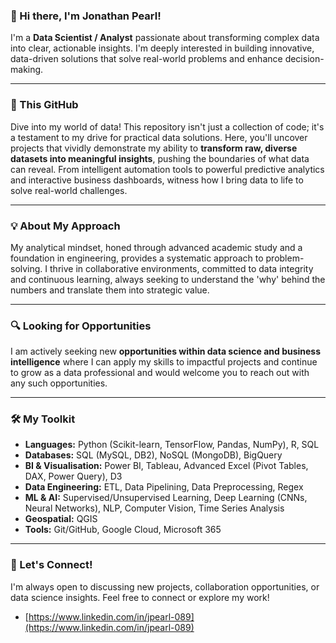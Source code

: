 ### 👋 Hi there, I'm Jonathan Pearl!

I'm a **Data Scientist / Analyst** passionate about transforming complex data into clear, actionable insights. I'm deeply interested in building innovative, data-driven solutions that solve real-world problems and enhance decision-making.

---

### 🚀 This GitHub

Dive into my world of data! This repository isn't just a collection of code; it's a testament to my drive for practical data solutions. Here, you'll uncover projects that vividly demonstrate my ability to **transform raw, diverse datasets into meaningful insights**, pushing the boundaries of what data can reveal. From intelligent automation tools to powerful predictive analytics and interactive business dashboards, witness how I bring data to life to solve real-world challenges.

---

### 💡 About My Approach

My analytical mindset, honed through advanced academic study and a foundation in engineering, provides a systematic approach to problem-solving. I thrive in collaborative environments, committed to data integrity and continuous learning, always seeking to understand the 'why' behind the numbers and translate them into strategic value.

---

### 🔍 Looking for Opportunities

I am actively seeking new **opportunities within data science and business intelligence** where I can apply my skills to impactful projects and continue to grow as a data professional and would welcome you to reach out with any such opportunities.

---

### 🛠️ My Toolkit

* **Languages:** Python (Scikit-learn, TensorFlow, Pandas, NumPy), R, SQL
* **Databases:** SQL (MySQL, DB2), NoSQL (MongoDB), BigQuery
* **BI & Visualisation:** Power BI, Tableau, Advanced Excel (Pivot Tables, DAX, Power Query), D3
* **Data Engineering:** ETL, Data Pipelining, Data Preprocessing, Regex
* **ML & AI:** Supervised/Unsupervised Learning, Deep Learning (CNNs, Neural Networks), NLP, Computer Vision, Time Series Analysis
* **Geospatial:** QGIS
* **Tools:** Git/GitHub, Google Cloud, Microsoft 365

---

### 🤝 Let's Connect!

I'm always open to discussing new projects, collaboration opportunities, or data science insights. Feel free to connect or explore my work!

* [https://www.linkedin.com/in/jpearl-089](https://www.linkedin.com/in/jpearl-089)
